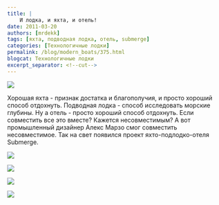 ```yaml
---
title: |
    И лодка, и яхта, и отель!
date: 2011-03-20
authors: [mrdekk]
tags: [яхта, подводная лодка, отель, submerge]
categories: [Технологичные лодки]
permalink: /blog/modern_boats/375.html
blogcat: Технологичные лодки
excerpt_separator: <!--cut-->
---
```



![](http://itw66.ru/uploads/images/00/00/01/2011/03/20/dd823c.jpg)


Хорошая яхта - признак достатка и благополучия, и просто хороший способ отдохнуть. Подводная лодка - способ исследовать морские глубины. Ну а отель - просто хороший способ отдохнуть. Если совместить все это вместе? Кажется несовместимым? А вот промышленный дизайнер Алекс Марзо смог совместить несовместимое. Так на свет появился проект яхто-подлодко-отеля Submerge. 


<!--cut-->



![](http://itw66.ru/uploads/images/00/00/01/2011/03/20/f8790d.jpg)


![](http://itw66.ru/uploads/images/00/00/01/2011/03/20/73da27.jpg)


![](http://itw66.ru/uploads/images/00/00/01/2011/03/20/83dfe1.jpg)


![](http://itw66.ru/uploads/images/00/00/01/2011/03/20/692527.jpg)

